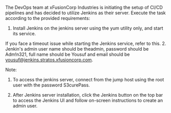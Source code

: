 The DevOps team at xFusionCorp Industries is initiating the setup of CI/CD pipelines and has decided to utilize Jenkins as their server. Execute the task according to the provided requirements:



1. Install Jenkins on the jenkins server using the yum utility only, and start its service.

If you face a timeout issue while starting the Jenkins service, refer to this.
2. Jenkin's admin user name should be theadmin, password should be Adm!n321, full name should be Yousuf and email should be yousuf@jenkins.stratos.xfusioncorp.com.


Note:

1. To access the jenkins server, connect from the jump host using the root user with the password S3curePass.

2. After Jenkins server installation, click the Jenkins button on the top bar to access the Jenkins UI and follow on-screen instructions to create an admin user.

